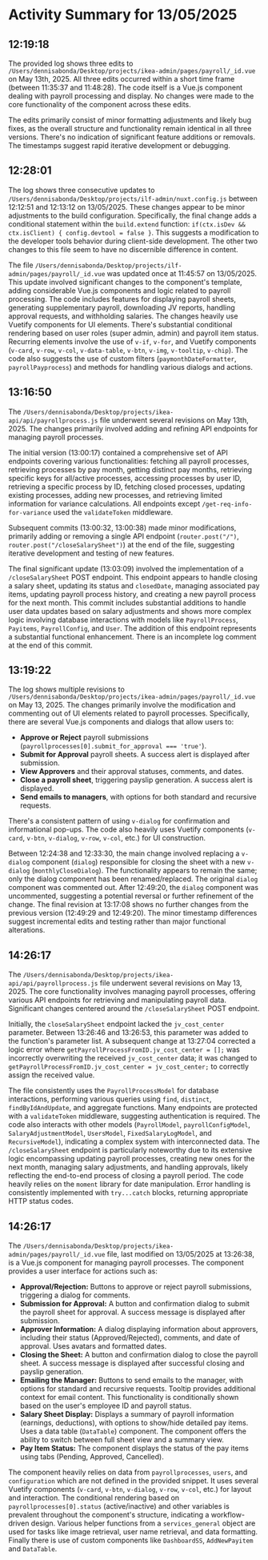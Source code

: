 # Activity Summary for 13/05/2025

## 12:19:18
The provided log shows three edits to `/Users/dennisabonda/Desktop/projects/ikea-admin/pages/payroll/_id.vue` on May 13th, 2025.  All three edits occurred within a short time frame (between 11:35:37 and 11:48:28). The code itself is a Vue.js component dealing with payroll processing and display.  No changes were made to the core functionality of the component across these edits.


The edits primarily consist of minor formatting adjustments and likely bug fixes, as the overall structure and functionality remain identical in all three versions.  There's no indication of significant feature additions or removals.  The timestamps suggest rapid iterative development or debugging.


## 12:28:01
The log shows three consecutive updates to `/Users/dennisabonda/Desktop/projects/ilf-admin/nuxt.config.js` between 12:12:51 and 12:13:12 on 13/05/2025.  These changes appear to be minor adjustments to the build configuration. Specifically, the final change adds a conditional statement within the `build.extend` function: `if(ctx.isDev && ctx.isClient) { config.devtool = false }`.  This suggests a modification to the developer tools behavior during client-side development.  The other two changes to this file seem to have no discernible difference in content.

The file `/Users/dennisabonda/Desktop/projects/ilf-admin/pages/payroll/_id.vue` was updated once at 11:45:57 on 13/05/2025. This update involved significant changes to the component's template, adding considerable Vue.js components and logic related to payroll processing. The code includes features for displaying payroll sheets, generating supplementary payroll, downloading JV reports, handling approval requests, and withholding salaries.  The changes heavily use Vuetify components for UI elements.  There's substantial conditional rendering based on user roles (super admin, admin) and payroll item status.  Recurring elements involve the use of `v-if`, `v-for`, and  Vuetify components (`v-card`, `v-row`, `v-col`, `v-data-table`, `v-btn`, `v-img`, `v-tooltip`, `v-chip`). The code also suggests the use of custom filters (`paymonthDateFormatter`, `payrollPayprocess`) and methods for handling various dialogs and actions.


## 13:16:50
The `/Users/dennisabonda/Desktop/projects/ikea-api/api/payrollprocess.js` file underwent several revisions on May 13th, 2025.  The changes primarily involved adding and refining API endpoints for managing payroll processes.

The initial version (13:00:17) contained a comprehensive set of API endpoints covering various functionalities: fetching all payroll processes, retrieving processes by pay month, getting distinct pay months, retrieving specific keys for all/active processes, accessing processes by user ID, retrieving a specific process by ID, fetching closed processes, updating existing processes, adding new processes, and retrieving limited information for variance calculations.  All endpoints except `/get-req-info-for-variance` used the `validateToken` middleware.


Subsequent commits (13:00:32, 13:00:38)  made minor modifications, primarily adding or removing a single API endpoint (`router.post("/")`, `router.post("/closeSalarySheet")`) at the end of the file,  suggesting iterative development and testing of new features.


The final significant update (13:03:09) involved the implementation of a `/closeSalarySheet` POST endpoint. This endpoint appears to handle closing a salary sheet, updating its status and `closedDate`,  managing associated pay items, updating payroll process history, and creating a new payroll process for the next month. This commit includes substantial additions to handle user data updates based on salary adjustments and shows more complex logic involving database interactions with models like `PayrollProcess`, `Payitems`, `PayrollConfig`, and `User`. The addition of this endpoint represents a substantial functional enhancement.  There is an incomplete log comment at the end of this commit.


## 13:19:22
The log shows multiple revisions to `/Users/dennisabonda/Desktop/projects/ikea-admin/pages/payroll/_id.vue` on May 13, 2025.  The changes primarily involve the modification and commenting out of UI elements related to payroll processes.  Specifically, there are several Vue.js components and dialogs that allow users to:

* **Approve or Reject** payroll submissions (`payrollprocesses[0].submit_for_approval === 'true'`).
* **Submit for Approval** payroll sheets.  A success alert is displayed after submission.
* **View Approvers** and their approval statuses, comments, and dates.
* **Close a payroll sheet**, triggering payslip generation. A success alert is displayed.
* **Send emails to managers**, with options for both standard and recursive requests.

There's a consistent pattern of using `v-dialog` for confirmation and informational pop-ups.  The code also heavily uses Vuetify components (`v-card`, `v-btn`, `v-dialog`, `v-row`, `v-col`, etc.) for UI construction.


Between 12:24:38 and 12:33:30, the main change involved replacing a `v-dialog` component (`dialog`) responsible for closing the sheet with a new `v-dialog` (`monthlyCloseDialog`).  The functionality appears to remain the same; only the dialog component has been renamed/replaced.  The original `dialog` component was commented out.  After 12:49:20, the  `dialog` component was uncommented, suggesting a potential reversal or further refinement of the change.  The final revision at 13:17:08 shows no further changes from the previous version (12:49:29 and 12:49:20).  The minor timestamp differences suggest incremental edits and testing rather than major functional alterations.


## 14:26:17
The `/Users/dennisabonda/Desktop/projects/ikea-api/api/payrollprocess.js` file underwent several revisions on May 13, 2025.  The core functionality involves managing payroll processes, offering various API endpoints for retrieving and manipulating payroll data.  Significant changes centered around the `/closeSalarySheet` POST endpoint.

Initially,  the `closeSalarySheet` endpoint lacked the `jv_cost_center` parameter.  Between 13:26:46 and 13:26:53, this parameter was added to the function's parameter list.  A subsequent change at 13:27:04 corrected a logic error where `getPayrollProcessFromID.jv_cost_center = [];` was incorrectly overwriting the received `jv_cost_center` data; it was changed to `getPayrollProcessFromID.jv_cost_center = jv_cost_center;` to correctly assign the received value.


The file consistently uses the `PayrollProcessModel` for database interactions, performing various queries using `find`, `distinct`, `findByIdAndUpdate`, and aggregate functions.  Many endpoints are protected with a `validateToken` middleware, suggesting authentication is required.  The code also interacts with other models (`PayrollModel`, `payrollConfigModel`, `SalaryAdjustmentModel`, `UsersModel`, `FixedSalaryLogModel`, and `RecursiveModel`), indicating a complex system with interconnected data.  The `/closeSalarySheet` endpoint is particularly noteworthy due to its extensive logic encompassing updating payroll processes, creating new ones for the next month, managing salary adjustments, and handling approvals, likely reflecting the end-to-end process of closing a payroll period.  The code heavily relies on the `moment` library for date manipulation.  Error handling is consistently implemented with `try...catch` blocks, returning appropriate HTTP status codes.


## 14:26:17
The `/Users/dennisabonda/Desktop/projects/ikea-admin/pages/payroll/_id.vue` file, last modified on 13/05/2025 at 13:26:38, is a Vue.js component for managing payroll processes.  The component provides a user interface for actions such as:

* **Approval/Rejection:**  Buttons to approve or reject payroll submissions, triggering a dialog for comments.
* **Submission for Approval:** A button and confirmation dialog to submit the payroll sheet for approval.  A success message is displayed after submission.
* **Approver Information:** A dialog displaying information about approvers, including their status (Approved/Rejected), comments, and date of approval.  Uses avatars and formatted dates.
* **Closing the Sheet:** A button and confirmation dialog to close the payroll sheet. A success message is displayed after successful closing and payslip generation.
* **Emailing the Manager:** Buttons to send emails to the manager, with options for standard and recursive requests.  Tooltip provides additional context for email content.  This functionality is conditionally shown based on the user's employee ID and payroll status.
* **Salary Sheet Display:** Displays a summary of payroll information (earnings, deductions), with options to show/hide detailed pay items. Uses a data table (`DataTable`) component.  The component offers the ability to switch between full sheet view and a summary view.
* **Pay Item Status:** The component displays the status of the pay items using tabs (Pending, Approved, Cancelled).


The component heavily relies on data from `payrollprocesses`, `users`, and `configuration` which are not defined in the provided snippet. It uses several Vuetify components (`v-card`, `v-btn`, `v-dialog`, `v-row`, `v-col`, etc.) for layout and interaction.  The conditional rendering based on `payrollprocesses[0].status` (active/inactive) and other variables is prevalent throughout the component's structure, indicating a workflow-driven design.  Various helper functions from a `services_general` object are used for tasks like image retrieval, user name retrieval, and data formatting.  Finally there is use of custom components like `DashboardSS`, `AddNewPayitem` and `DataTable`.
